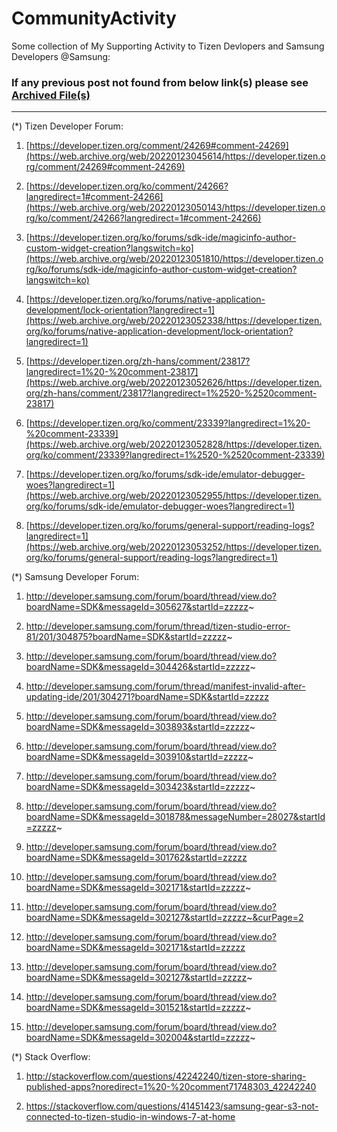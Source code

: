 # CommunityActivity
Some collection of My Supporting Activity to Tizen Devlopers and Samsung Developers @Samsung:

### If any previous post not found from below link(s) please see [**Archived File(s)**](https://github.com/ShihabYasin/CommunityActivity/blob/master/CommunitySupportArchivedFile_1.rar)
-------------------------------------------------------------------------------
(*) Tizen Developer Forum:
1.	[https://developer.tizen.org/comment/24269#comment-24269](https://web.archive.org/web/20220123045614/https://developer.tizen.org/comment/24269#comment-24269)

2.	[https://developer.tizen.org/ko/comment/24266?langredirect=1#comment-24266](https://web.archive.org/web/20220123050143/https://developer.tizen.org/ko/comment/24266?langredirect=1#comment-24266)

3.	[https://developer.tizen.org/ko/forums/sdk-ide/magicinfo-author-custom-widget-creation?langswitch=ko](https://web.archive.org/web/20220123051810/https://developer.tizen.org/ko/forums/sdk-ide/magicinfo-author-custom-widget-creation?langswitch=ko)

4.	[https://developer.tizen.org/ko/forums/native-application-development/lock-orientation?langredirect=1](https://web.archive.org/web/20220123052338/https://developer.tizen.org/ko/forums/native-application-development/lock-orientation?langredirect=1)

5.	[https://developer.tizen.org/zh-hans/comment/23817?langredirect=1%20-%20comment-23817](https://web.archive.org/web/20220123052626/https://developer.tizen.org/zh-hans/comment/23817?langredirect=1%2520-%2520comment-23817)

6.	[https://developer.tizen.org/ko/comment/23339?langredirect=1%20-%20comment-23339](https://web.archive.org/web/20220123052828/https://developer.tizen.org/ko/comment/23339?langredirect=1%2520-%2520comment-23339)

7.	[https://developer.tizen.org/ko/forums/sdk-ide/emulator-debugger-woes?langredirect=1](https://web.archive.org/web/20220123052955/https://developer.tizen.org/ko/forums/sdk-ide/emulator-debugger-woes?langredirect=1)

8.	[https://developer.tizen.org/ko/forums/general-support/reading-logs?langredirect=1](https://web.archive.org/web/20220123053252/https://developer.tizen.org/ko/forums/general-support/reading-logs?langredirect=1)

(*) Samsung Developer Forum:
1.	http://developer.samsung.com/forum/board/thread/view.do?boardName=SDK&messageId=305627&startId=zzzzz~

2.	http://developer.samsung.com/forum/thread/tizen-studio-error-81/201/304875?boardName=SDK&startId=zzzzz~

3.	http://developer.samsung.com/forum/board/thread/view.do?boardName=SDK&messageId=304426&startId=zzzzz~

4.	http://developer.samsung.com/forum/thread/manifest-invalid-after-updating-ide/201/304271?boardName=SDK&startId=zzzzz

5.	http://developer.samsung.com/forum/board/thread/view.do?boardName=SDK&messageId=303893&startId=zzzzz~

6.	http://developer.samsung.com/forum/board/thread/view.do?boardName=SDK&messageId=303910&startId=zzzzz~

7.	http://developer.samsung.com/forum/board/thread/view.do?boardName=SDK&messageId=303423&startId=zzzzz~

8.	http://developer.samsung.com/forum/board/thread/view.do?boardName=SDK&messageId=301878&messageNumber=28027&startId=zzzzz~

9.	http://developer.samsung.com/forum/board/thread/view.do?boardName=SDK&messageId=301762&startId=zzzzz

10.	http://developer.samsung.com/forum/board/thread/view.do?boardName=SDK&messageId=302171&startId=zzzzz~

11.	http://developer.samsung.com/forum/board/thread/view.do?boardName=SDK&messageId=302127&startId=zzzzz~&curPage=2

12.	http://developer.samsung.com/forum/board/thread/view.do?boardName=SDK&messageId=302171&startId=zzzzz

13.	http://developer.samsung.com/forum/board/thread/view.do?boardName=SDK&messageId=302127&startId=zzzzz~

14.	http://developer.samsung.com/forum/board/thread/view.do?boardName=SDK&messageId=301521&startId=zzzzz~

15.	http://developer.samsung.com/forum/board/thread/view.do?boardName=SDK&messageId=302004&startId=zzzzz~

(*) Stack Overflow:
1.	http://stackoverflow.com/questions/42242240/tizen-store-sharing-published-apps?noredirect=1%20-%20comment71748303_42242240

2.	https://stackoverflow.com/questions/41451423/samsung-gear-s3-not-connected-to-tizen-studio-in-windows-7-at-home

